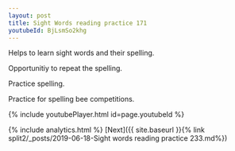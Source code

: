 ```yaml
---
layout: post
title: Sight Words reading practice 171
youtubeId: BjLsmSo2khg
---
```

 
 
Helps to learn sight words and their spelling.

Opportunitiy to repeat the spelling. 

Practice spelling. 
 
Practice for spelling bee competitions. 
 
{% include youtubePlayer.html id=page.youtubeId %}
 
 
{% include analytics.html %} 
[Next]({{ site.baseurl }}{% link  split2/_posts/2019-06-18-Sight words reading practice 233.md%})
 
